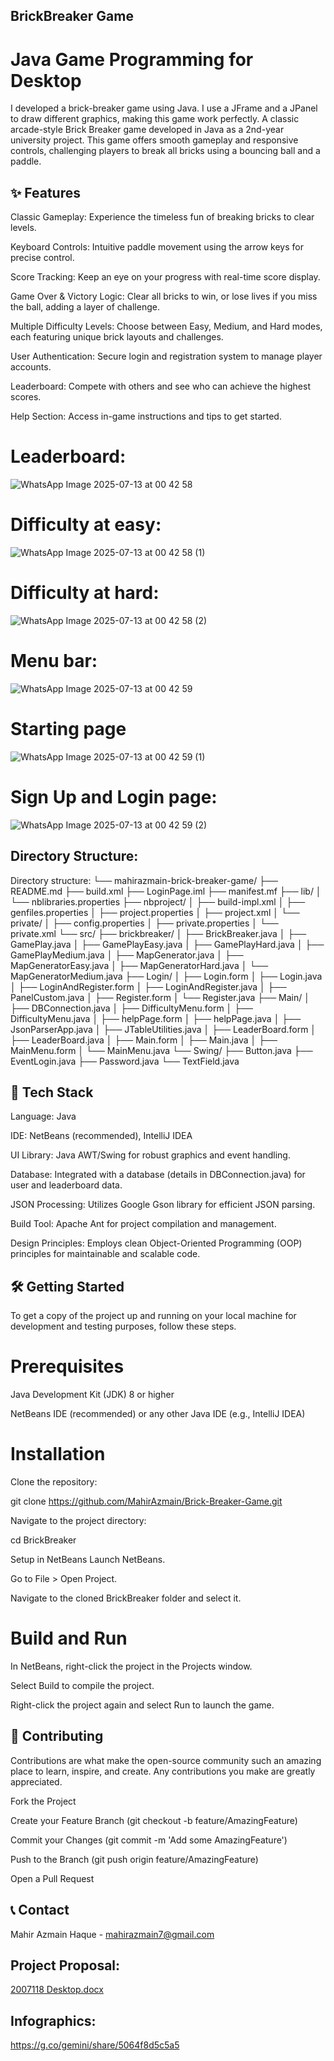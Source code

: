 ## BrickBreaker Game

# Java Game Programming for Desktop

I developed a brick-breaker game using Java. I use a JFrame and a JPanel to draw different graphics, making this game work perfectly.
A classic arcade-style Brick Breaker game developed in Java as a 2nd-year university project. This game offers smooth gameplay and responsive controls, 
challenging players to break all bricks using a bouncing ball and a paddle.

## ✨ Features
 Classic Gameplay: Experience the timeless fun of breaking bricks to clear levels.

 Keyboard Controls: Intuitive paddle movement using the arrow keys for precise control.

 Score Tracking: Keep an eye on your progress with real-time score display.

 Game Over & Victory Logic: Clear all bricks to win, or lose lives if you miss the ball, adding a layer of challenge.

 Multiple Difficulty Levels: Choose between Easy, Medium, and Hard modes, each featuring unique brick layouts and challenges.

 User Authentication: Secure login and registration system to manage player accounts.

 Leaderboard: Compete with others and see who can achieve the highest scores.

 Help Section: Access in-game instructions and tips to get started.

# Leaderboard:
![WhatsApp Image 2025-07-13 at 00 42 58](https://github.com/user-attachments/assets/b7e6699c-3d6d-400f-a32d-ac1e3781d2a1)
# Difficulty at easy:
![WhatsApp Image 2025-07-13 at 00 42 58 (1)](https://github.com/user-attachments/assets/30ac8055-8fa3-498e-9f7e-c18feddc44b1)
# Difficulty at hard:
![WhatsApp Image 2025-07-13 at 00 42 58 (2)](https://github.com/user-attachments/assets/2029702a-a36b-401d-b299-7ccfbbbb730e)
# Menu bar:
![WhatsApp Image 2025-07-13 at 00 42 59](https://github.com/user-attachments/assets/1acda882-b512-4022-9a24-829d1f688b8e)
# Starting page
![WhatsApp Image 2025-07-13 at 00 42 59 (1)](https://github.com/user-attachments/assets/2caec684-8ef2-4a33-bdba-64ebbb3de353)
# Sign Up and Login page:
![WhatsApp Image 2025-07-13 at 00 42 59 (2)](https://github.com/user-attachments/assets/ea80a4fc-6f33-4d9c-923f-e818f67ea3eb)


## Directory Structure:
Directory structure:
└── mahirazmain-brick-breaker-game/
    ├── README.md
    ├── build.xml
    ├── LoginPage.iml
    ├── manifest.mf
    ├── lib/
    │   └── nblibraries.properties
    ├── nbproject/
    │   ├── build-impl.xml
    │   ├── genfiles.properties
    │   ├── project.properties
    │   ├── project.xml
    │   └── private/
    │       ├── config.properties
    │       ├── private.properties
    │       └── private.xml
    └── src/
        ├── brickbreaker/
        │   ├── BrickBreaker.java
        │   ├── GamePlay.java
        │   ├── GamePlayEasy.java
        │   ├── GamePlayHard.java
        │   ├── GamePlayMedium.java
        │   ├── MapGenerator.java
        │   ├── MapGeneratorEasy.java
        │   ├── MapGeneratorHard.java
        │   └── MapGeneratorMedium.java
        ├── Login/
        │   ├── Login.form
        │   ├── Login.java
        │   ├── LoginAndRegister.form
        │   ├── LoginAndRegister.java
        │   ├── PanelCustom.java
        │   ├── Register.form
        │   └── Register.java
        ├── Main/
        │   ├── DBConnection.java
        │   ├── DifficultyMenu.form
        │   ├── DifficultyMenu.java
        │   ├── helpPage.form
        │   ├── helpPage.java
        │   ├── JsonParserApp.java
        │   ├── JTableUtilities.java
        │   ├── LeaderBoard.form
        │   ├── LeaderBoard.java
        │   ├── Main.form
        │   ├── Main.java
        │   ├── MainMenu.form
        │   └── MainMenu.java
        └── Swing/
            ├── Button.java
            ├── EventLogin.java
            ├── Password.java
            └── TextField.java


## 🚀 Tech Stack
Language: Java

IDE: NetBeans (recommended), IntelliJ IDEA

UI Library: Java AWT/Swing for robust graphics and event handling.

Database: Integrated with a database (details in DBConnection.java) for user and leaderboard data.

JSON Processing: Utilizes Google Gson library for efficient JSON parsing.

Build Tool: Apache Ant for project compilation and management.

Design Principles: Employs clean Object-Oriented Programming (OOP) principles for maintainable and scalable code.

## 🛠️ Getting Started
To get a copy of the project up and running on your local machine for development and testing purposes, follow these steps.

# Prerequisites
Java Development Kit (JDK) 8 or higher

NetBeans IDE (recommended) or any other Java IDE (e.g., IntelliJ IDEA)

# Installation
Clone the repository:

git clone https://github.com/MahirAzmain/Brick-Breaker-Game.git

Navigate to the project directory:

cd BrickBreaker

Setup in NetBeans
Launch NetBeans.

Go to File > Open Project.

Navigate to the cloned BrickBreaker folder and select it.

# Build and Run
In NetBeans, right-click the project in the Projects window.

Select Build to compile the project.

Right-click the project again and select Run to launch the game.

## 🤝 Contributing
Contributions are what make the open-source community such an amazing place to learn, inspire, and create. Any contributions you make are greatly appreciated.

Fork the Project

Create your Feature Branch (git checkout -b feature/AmazingFeature)

Commit your Changes (git commit -m 'Add some AmazingFeature')

Push to the Branch (git push origin feature/AmazingFeature)

Open a Pull Request

## 📞 Contact
Mahir Azmain Haque  - mahirazmain7@gmail.com

## **Project Proposal:**
[2007118 Desktop.docx](https://github.com/user-attachments/files/19014022/2007118.Desktop.docx)

## Infographics:
https://g.co/gemini/share/5064f8d5c5a5
